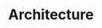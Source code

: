 ---
layout: photo_set
title: Architecture
permalink: /architecture/
description: "An example photo gallery."

photos:
    set: architecture
    size: 6
---